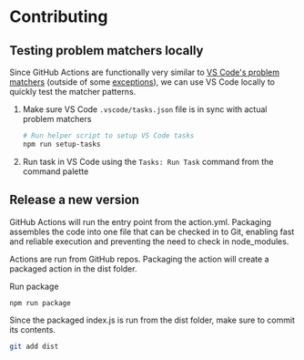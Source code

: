 # Contributing

## Testing problem matchers locally

Since GitHub Actions are functionally very similar to [VS Code's problem matchers](https://code.visualstudio.com/Docs/editor/tasks#_defining-a-problem-matcher) (outside of some [exceptions](https://github.com/actions/runner/blob/master/docs/adrs/0276-problem-matchers.md#where-we-diverge-from-vscode)), we can use VS Code locally to quickly test the matcher patterns.

1. Make sure VS Code `.vscode/tasks.json` file is in sync with actual problem matchers
    ```bash
    # Run helper script to setup VS Code tasks
    npm run setup-tasks
    ```
1. Run task in VS Code using the `Tasks: Run Task` command from the command palette


## Release a new version

GitHub Actions will run the entry point from the action.yml. Packaging assembles the code into one file that can be checked in to Git, enabling fast and reliable execution and preventing the need to check in node_modules.

Actions are run from GitHub repos.  Packaging the action will create a packaged action in the dist folder.

Run package

```bash
npm run package
```

Since the packaged index.js is run from the dist folder, make sure to commit its contents.

```bash
git add dist
```

